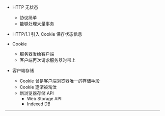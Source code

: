 * HTTP 无状态
    * 协议简单
    * 能够处理大量事务

* HTTP/1.1 引入 Cookie 保存状态信息

* Cookie
    * 服务器发给客户端
    * 客户端再次请求服务器时带上

* 客户端存储
    * Cookie 曾是客户端浏览器唯一的存储手段
    * Cookie 逐渐被淘汰
    * 新浏览器存储 API
        * Web Storage API
        * Indexed DB

---
